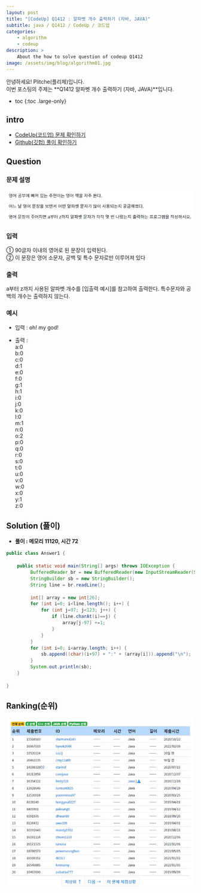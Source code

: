 ```yaml
---
layout: post
title: "[CodeUp] Q1412 : 알파벳 개수 출력하기 (자바, JAVA)"
subtitle: java / Q1412 / CodeUp / 코드업
categories:
    - algorithm
    - codeup
description: >
    About the how to solve question of codeup Q1412
image: /assets/img/blog/algorithm01.jpg
---
```


안녕하세요! Plitche(플리체)입니다.  
이번 포스팅의 주제는 **Q1412 알파벳 개수 출력하기 (자바, JAVA)**입니다.

* toc
{:toc .large-only}

## intro
* [CodeUp(코드업) 문제 확인하기](https://codeup.kr/problem.php?id=1412)  
* [Github(깃헙) 풀이 확인하기](https://github.com/plitche/CodeUp_Solution/tree/master/Q1401~Q1500/Q1412)  

## Question
### 문제 설명
![](/assets/post/codeup/Q1400~Q1499/20211011_01/01.JPG)  

### 입력
① 90글자 이내의 영어로 된 문장이 입력된다.  
② 이 문장은 영어 소문자, 공백 및 특수 문자로만 이루어져 있다  

### 출력
a부터 z까지 사용된 알파벳 개수를 [입출력 예시]를 참고하여 출력한다. 특수문자와 공백의 개수는 출력하지 않는다.  

### 예시
* 입력 : oh! my god!  

* 출력 :  
a:0  
b:0  
c:0  
d:1  
e:0  
f:0  
g:1  
h:1  
i:0  
j:0  
k:0  
l:0  
m:1  
n:0  
o:2  
p:0  
q:0  
r:0  
s:0  
t:0  
u:0  
v:0  
w:0  
x:0  
y:1  
z:0  

## Solution (풀이)
* **풀이 : 메모리 11120, 시간 72**  

```java
public class Answer1 {

    public static void main(String[] args) throws IOException {
    	 BufferedReader br = new BufferedReader(new InputStreamReader(System.in));
         StringBuilder sb = new StringBuilder();
         String line = br.readLine();

         int[] array = new int[26];
         for (int i=0; i<line.length(); i++) {
             for (int j=97; j<123; j++) {
                 if (line.charAt(i)==j) {
                     array[j-97] +=1;
                 }
             }
         }
         for (int i=0; i<array.length; i++) {
             sb.append((char)(i+97) + ":" + (array[i])).append("\n");
         }
         System.out.println(sb);
    }
	
}
```  

## Ranking(순위)
![](/assets/post/codeup/Q1400~Q1499/20211011_01/03.JPG)  